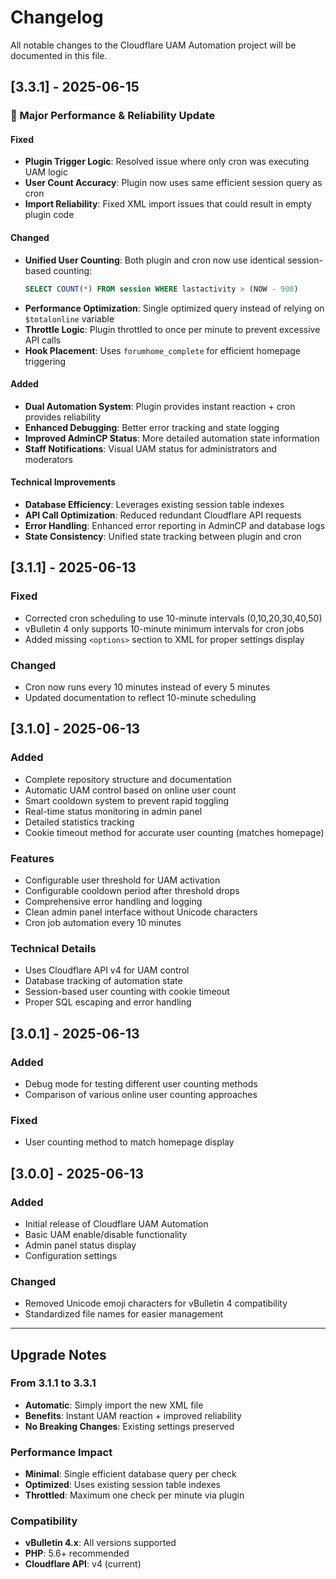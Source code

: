 # Changelog

All notable changes to the Cloudflare UAM Automation project will be documented in this file.

## [3.3.1] - 2025-06-15

### 🚀 Major Performance & Reliability Update

#### Fixed
- **Plugin Trigger Logic**: Resolved issue where only cron was executing UAM logic
- **User Count Accuracy**: Plugin now uses same efficient session query as cron
- **Import Reliability**: Fixed XML import issues that could result in empty plugin code

#### Changed
- **Unified User Counting**: Both plugin and cron now use identical session-based counting:
  ```sql
  SELECT COUNT(*) FROM session WHERE lastactivity > (NOW - 900)
  ```
- **Performance Optimization**: Single optimized query instead of relying on `$totalonline` variable
- **Throttle Logic**: Plugin throttled to once per minute to prevent excessive API calls
- **Hook Placement**: Uses `forumhome_complete` for efficient homepage triggering

#### Added
- **Dual Automation System**: Plugin provides instant reaction + cron provides reliability
- **Enhanced Debugging**: Better error tracking and state logging
- **Improved AdminCP Status**: More detailed automation state information
- **Staff Notifications**: Visual UAM status for administrators and moderators

#### Technical Improvements
- **Database Efficiency**: Leverages existing session table indexes
- **API Call Optimization**: Reduced redundant Cloudflare API requests
- **Error Handling**: Enhanced error reporting in AdminCP and database logs
- **State Consistency**: Unified state tracking between plugin and cron

## [3.1.1] - 2025-06-13

### Fixed
- Corrected cron scheduling to use 10-minute intervals (0,10,20,30,40,50) 
- vBulletin 4 only supports 10-minute minimum intervals for cron jobs
- Added missing `<options>` section to XML for proper settings display

### Changed
- Cron now runs every 10 minutes instead of every 5 minutes
- Updated documentation to reflect 10-minute scheduling

## [3.1.0] - 2025-06-13

### Added
- Complete repository structure and documentation
- Automatic UAM control based on online user count
- Smart cooldown system to prevent rapid toggling
- Real-time status monitoring in admin panel
- Detailed statistics tracking
- Cookie timeout method for accurate user counting (matches homepage)

### Features
- Configurable user threshold for UAM activation
- Configurable cooldown period after threshold drops
- Comprehensive error handling and logging
- Clean admin panel interface without Unicode characters
- Cron job automation every 10 minutes

### Technical Details
- Uses Cloudflare API v4 for UAM control
- Database tracking of automation state
- Session-based user counting with cookie timeout
- Proper SQL escaping and error handling

## [3.0.1] - 2025-06-13

### Added
- Debug mode for testing different user counting methods
- Comparison of various online user counting approaches

### Fixed
- User counting method to match homepage display

## [3.0.0] - 2025-06-13

### Added
- Initial release of Cloudflare UAM Automation
- Basic UAM enable/disable functionality
- Admin panel status display
- Configuration settings

### Changed
- Removed Unicode emoji characters for vBulletin 4 compatibility
- Standardized file names for easier management

---

## Upgrade Notes

### From 3.1.1 to 3.3.1
- **Automatic**: Simply import the new XML file
- **Benefits**: Instant UAM reaction + improved reliability
- **No Breaking Changes**: Existing settings preserved

### Performance Impact
- **Minimal**: Single efficient database query per check
- **Optimized**: Uses existing session table indexes
- **Throttled**: Maximum one check per minute via plugin

### Compatibility
- **vBulletin 4.x**: All versions supported
- **PHP**: 5.6+ recommended
- **Cloudflare API**: v4 (current)
